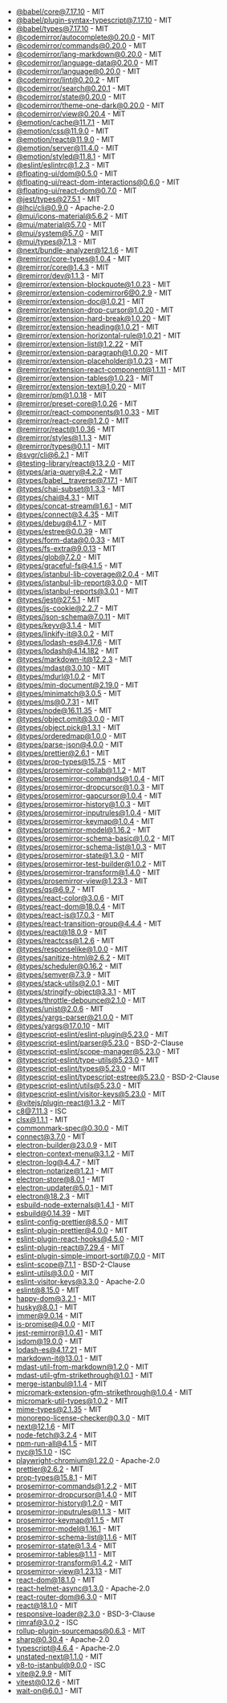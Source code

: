 - [@babel/core@7.17.10](https://github.com/babel/babel) - MIT
- [@babel/plugin-syntax-typescript@7.17.10](https://github.com/babel/babel) - MIT
- [@babel/types@7.17.10](https://github.com/babel/babel) - MIT
- [@codemirror/autocomplete@0.20.0](https://github.com/codemirror/autocomplete) - MIT
- [@codemirror/commands@0.20.0](https://github.com/codemirror/commands) - MIT
- [@codemirror/lang-markdown@0.20.0](https://github.com/codemirror/lang-markdown) - MIT
- [@codemirror/language-data@0.20.0](https://github.com/codemirror/language-data) - MIT
- [@codemirror/language@0.20.0](https://github.com/codemirror/language) - MIT
- [@codemirror/lint@0.20.2](https://github.com/codemirror/lint) - MIT
- [@codemirror/search@0.20.1](https://github.com/codemirror/search) - MIT
- [@codemirror/state@0.20.0](https://github.com/codemirror/state) - MIT
- [@codemirror/theme-one-dark@0.20.0](https://github.com/codemirror/theme-one-dark) - MIT
- [@codemirror/view@0.20.4](https://github.com/codemirror/view) - MIT
- [@emotion/cache@11.7.1](https://github.com/emotion-js/emotion/tree/main/packages/cache) - MIT
- [@emotion/css@11.9.0](https://github.com/emotion-js/emotion/tree/main/packages/css) - MIT
- [@emotion/react@11.9.0](https://github.com/emotion-js/emotion/tree/main/packages/react) - MIT
- [@emotion/server@11.4.0](https://github.com/emotion-js/emotion/tree/main/packages/server) - MIT
- [@emotion/styled@11.8.1](https://github.com/emotion-js/emotion/tree/main/packages/styled) - MIT
- [@eslint/eslintrc@1.2.3](https://github.com/eslint/eslintrc) - MIT
- [@floating-ui/dom@0.5.0](https://github.com/floating-ui/floating-ui) - MIT
- [@floating-ui/react-dom-interactions@0.6.0](https://github.com/floating-ui/floating-ui) - MIT
- [@floating-ui/react-dom@0.7.0](https://github.com/floating-ui/floating-ui) - MIT
- [@jest/types@27.5.1](https://github.com/facebook/jest) - MIT
- [@lhci/cli@0.9.0](https://github.com/GoogleChrome/lighthouse-ci) - Apache-2.0
- [@mui/icons-material@5.6.2](https://github.com/mui/material-ui) - MIT
- [@mui/material@5.7.0](https://github.com/mui/material-ui) - MIT
- [@mui/system@5.7.0](https://github.com/mui/material-ui) - MIT
- [@mui/types@7.1.3](https://github.com/mui/material-ui) - MIT
- [@next/bundle-analyzer@12.1.6](https://github.com/vercel/next.js) - MIT
- [@remirror/core-types@1.0.4](https://github.com/remirror/remirror) - MIT
- [@remirror/core@1.4.3](https://github.com/remirror/remirror) - MIT
- [@remirror/dev@1.1.3](https://github.com/remirror/remirror) - MIT
- [@remirror/extension-blockquote@1.0.23](https://github.com/remirror/remirror) - MIT
- [@remirror/extension-codemirror6@0.2.9](https://github.com/remirror/remirror) - MIT
- [@remirror/extension-doc@1.0.21](https://github.com/remirror/remirror) - MIT
- [@remirror/extension-drop-cursor@1.0.20](https://github.com/remirror/remirror) - MIT
- [@remirror/extension-hard-break@1.0.20](https://github.com/remirror/remirror) - MIT
- [@remirror/extension-heading@1.0.21](https://github.com/remirror/remirror) - MIT
- [@remirror/extension-horizontal-rule@1.0.21](https://github.com/remirror/remirror) - MIT
- [@remirror/extension-list@1.2.22](https://github.com/remirror/remirror) - MIT
- [@remirror/extension-paragraph@1.0.20](https://github.com/remirror/remirror) - MIT
- [@remirror/extension-placeholder@1.0.23](https://github.com/remirror/remirror) - MIT
- [@remirror/extension-react-component@1.1.11](https://github.com/remirror/remirror) - MIT
- [@remirror/extension-tables@1.0.23](https://github.com/remirror/remirror) - MIT
- [@remirror/extension-text@1.0.20](https://github.com/remirror/remirror) - MIT
- [@remirror/pm@1.0.18](https://github.com/remirror/remirror) - MIT
- [@remirror/preset-core@1.0.26](https://github.com/remirror/remirror) - MIT
- [@remirror/react-components@1.0.33](https://github.com/remirror/remirror) - MIT
- [@remirror/react-core@1.2.0](https://github.com/remirror/remirror) - MIT
- [@remirror/react@1.0.36](https://github.com/remirror/remirror) - MIT
- [@remirror/styles@1.1.3](https://github.com/remirror/remirror) - MIT
- [@remirror/types@0.1.1](https://github.com/remirror/remirror) - MIT
- [@svgr/cli@6.2.1](https://github.com/gregberge/svgr/tree/master/packages/cli) - MIT
- [@testing-library/react@13.2.0](https://github.com/testing-library/react-testing-library) - MIT
- [@types/aria-query@4.2.2](https://github.com/DefinitelyTyped/DefinitelyTyped) - MIT
- [@types/babel__traverse@7.17.1](https://github.com/DefinitelyTyped/DefinitelyTyped) - MIT
- [@types/chai-subset@1.3.3](https://github.com/DefinitelyTyped/DefinitelyTyped) - MIT
- [@types/chai@4.3.1](https://github.com/DefinitelyTyped/DefinitelyTyped) - MIT
- [@types/concat-stream@1.6.1](https://github.com/DefinitelyTyped/DefinitelyTyped) - MIT
- [@types/connect@3.4.35](https://github.com/DefinitelyTyped/DefinitelyTyped) - MIT
- [@types/debug@4.1.7](https://github.com/DefinitelyTyped/DefinitelyTyped) - MIT
- [@types/estree@0.0.39](https://github.com/DefinitelyTyped/DefinitelyTyped) - MIT
- [@types/form-data@0.0.33](https://github.com/DefinitelyTyped/DefinitelyTyped) - MIT
- [@types/fs-extra@9.0.13](https://github.com/DefinitelyTyped/DefinitelyTyped) - MIT
- [@types/glob@7.2.0](https://github.com/DefinitelyTyped/DefinitelyTyped) - MIT
- [@types/graceful-fs@4.1.5](https://github.com/DefinitelyTyped/DefinitelyTyped) - MIT
- [@types/istanbul-lib-coverage@2.0.4](https://github.com/DefinitelyTyped/DefinitelyTyped) - MIT
- [@types/istanbul-lib-report@3.0.0](https://github.com/DefinitelyTyped/DefinitelyTyped) - MIT
- [@types/istanbul-reports@3.0.1](https://github.com/DefinitelyTyped/DefinitelyTyped) - MIT
- [@types/jest@27.5.1](https://github.com/DefinitelyTyped/DefinitelyTyped) - MIT
- [@types/js-cookie@2.2.7](https://github.com/DefinitelyTyped/DefinitelyTyped) - MIT
- [@types/json-schema@7.0.11](https://github.com/DefinitelyTyped/DefinitelyTyped) - MIT
- [@types/keyv@3.1.4](https://github.com/DefinitelyTyped/DefinitelyTyped) - MIT
- [@types/linkify-it@3.0.2](https://github.com/DefinitelyTyped/DefinitelyTyped) - MIT
- [@types/lodash-es@4.17.6](https://github.com/DefinitelyTyped/DefinitelyTyped) - MIT
- [@types/lodash@4.14.182](https://github.com/DefinitelyTyped/DefinitelyTyped) - MIT
- [@types/markdown-it@12.2.3](https://github.com/DefinitelyTyped/DefinitelyTyped) - MIT
- [@types/mdast@3.0.10](https://github.com/DefinitelyTyped/DefinitelyTyped) - MIT
- [@types/mdurl@1.0.2](https://github.com/DefinitelyTyped/DefinitelyTyped) - MIT
- [@types/min-document@2.19.0](https://github.com/DefinitelyTyped/DefinitelyTyped) - MIT
- [@types/minimatch@3.0.5](https://github.com/DefinitelyTyped/DefinitelyTyped) - MIT
- [@types/ms@0.7.31](https://github.com/DefinitelyTyped/DefinitelyTyped) - MIT
- [@types/node@16.11.35](https://github.com/DefinitelyTyped/DefinitelyTyped) - MIT
- [@types/object.omit@3.0.0](https://github.com/DefinitelyTyped/DefinitelyTyped) - MIT
- [@types/object.pick@1.3.1](https://github.com/DefinitelyTyped/DefinitelyTyped) - MIT
- [@types/orderedmap@1.0.0](https://github.com/DefinitelyTyped/DefinitelyTyped) - MIT
- [@types/parse-json@4.0.0](https://github.com/DefinitelyTyped/DefinitelyTyped) - MIT
- [@types/prettier@2.6.1](https://github.com/DefinitelyTyped/DefinitelyTyped) - MIT
- [@types/prop-types@15.7.5](https://github.com/DefinitelyTyped/DefinitelyTyped) - MIT
- [@types/prosemirror-collab@1.1.2](https://github.com/DefinitelyTyped/DefinitelyTyped) - MIT
- [@types/prosemirror-commands@1.0.4](https://github.com/DefinitelyTyped/DefinitelyTyped) - MIT
- [@types/prosemirror-dropcursor@1.0.3](https://github.com/DefinitelyTyped/DefinitelyTyped) - MIT
- [@types/prosemirror-gapcursor@1.0.4](https://github.com/DefinitelyTyped/DefinitelyTyped) - MIT
- [@types/prosemirror-history@1.0.3](https://github.com/DefinitelyTyped/DefinitelyTyped) - MIT
- [@types/prosemirror-inputrules@1.0.4](https://github.com/DefinitelyTyped/DefinitelyTyped) - MIT
- [@types/prosemirror-keymap@1.0.4](https://github.com/DefinitelyTyped/DefinitelyTyped) - MIT
- [@types/prosemirror-model@1.16.2](https://github.com/DefinitelyTyped/DefinitelyTyped) - MIT
- [@types/prosemirror-schema-basic@1.0.2](https://github.com/DefinitelyTyped/DefinitelyTyped) - MIT
- [@types/prosemirror-schema-list@1.0.3](https://github.com/DefinitelyTyped/DefinitelyTyped) - MIT
- [@types/prosemirror-state@1.3.0](https://github.com/DefinitelyTyped/DefinitelyTyped) - MIT
- [@types/prosemirror-test-builder@1.0.2](https://github.com/DefinitelyTyped/DefinitelyTyped) - MIT
- [@types/prosemirror-transform@1.4.0](https://github.com/DefinitelyTyped/DefinitelyTyped) - MIT
- [@types/prosemirror-view@1.23.3](https://github.com/DefinitelyTyped/DefinitelyTyped) - MIT
- [@types/qs@6.9.7](https://github.com/DefinitelyTyped/DefinitelyTyped) - MIT
- [@types/react-color@3.0.6](https://github.com/DefinitelyTyped/DefinitelyTyped) - MIT
- [@types/react-dom@18.0.4](https://github.com/DefinitelyTyped/DefinitelyTyped) - MIT
- [@types/react-is@17.0.3](https://github.com/DefinitelyTyped/DefinitelyTyped) - MIT
- [@types/react-transition-group@4.4.4](https://github.com/DefinitelyTyped/DefinitelyTyped) - MIT
- [@types/react@18.0.9](https://github.com/DefinitelyTyped/DefinitelyTyped) - MIT
- [@types/reactcss@1.2.6](https://github.com/DefinitelyTyped/DefinitelyTyped) - MIT
- [@types/responselike@1.0.0](https://github.com/DefinitelyTyped/DefinitelyTyped) - MIT
- [@types/sanitize-html@2.6.2](https://github.com/DefinitelyTyped/DefinitelyTyped) - MIT
- [@types/scheduler@0.16.2](https://github.com/DefinitelyTyped/DefinitelyTyped) - MIT
- [@types/semver@7.3.9](https://github.com/DefinitelyTyped/DefinitelyTyped) - MIT
- [@types/stack-utils@2.0.1](https://github.com/DefinitelyTyped/DefinitelyTyped) - MIT
- [@types/stringify-object@3.3.1](https://github.com/DefinitelyTyped/DefinitelyTyped) - MIT
- [@types/throttle-debounce@2.1.0](https://github.com/DefinitelyTyped/DefinitelyTyped) - MIT
- [@types/unist@2.0.6](https://github.com/DefinitelyTyped/DefinitelyTyped) - MIT
- [@types/yargs-parser@21.0.0](https://github.com/DefinitelyTyped/DefinitelyTyped) - MIT
- [@types/yargs@17.0.10](https://github.com/DefinitelyTyped/DefinitelyTyped) - MIT
- [@typescript-eslint/eslint-plugin@5.23.0](https://github.com/typescript-eslint/typescript-eslint) - MIT
- [@typescript-eslint/parser@5.23.0](https://github.com/typescript-eslint/typescript-eslint) - BSD-2-Clause
- [@typescript-eslint/scope-manager@5.23.0](https://github.com/typescript-eslint/typescript-eslint) - MIT
- [@typescript-eslint/type-utils@5.23.0](https://github.com/typescript-eslint/typescript-eslint) - MIT
- [@typescript-eslint/types@5.23.0](https://github.com/typescript-eslint/typescript-eslint) - MIT
- [@typescript-eslint/typescript-estree@5.23.0](https://github.com/typescript-eslint/typescript-eslint) - BSD-2-Clause
- [@typescript-eslint/utils@5.23.0](https://github.com/typescript-eslint/typescript-eslint) - MIT
- [@typescript-eslint/visitor-keys@5.23.0](https://github.com/typescript-eslint/typescript-eslint) - MIT
- [@vitejs/plugin-react@1.3.2](https://github.com/vitejs/vite) - MIT
- [c8@7.11.3](https://github.com/bcoe/c8) - ISC
- [clsx@1.1.1](https://github.com/lukeed/clsx) - MIT
- [commonmark-spec@0.30.0](https://github.com/commonmark/CommonMark) - MIT
- [connect@3.7.0](https://github.com/senchalabs/connect) - MIT
- [electron-builder@23.0.9](https://github.com/electron-userland/electron-builder) - MIT
- [electron-context-menu@3.1.2](https://github.com/sindresorhus/electron-context-menu) - MIT
- [electron-log@4.4.7](https://github.com/megahertz/electron-log) - MIT
- [electron-notarize@1.2.1](https://github.com/electron/electron-notarize) - MIT
- [electron-store@8.0.1](https://github.com/sindresorhus/electron-store) - MIT
- [electron-updater@5.0.1](https://github.com/electron-userland/electron-builder) - MIT
- [electron@18.2.3](https://github.com/electron/electron) - MIT
- [esbuild-node-externals@1.4.1](https://github.com/pradel/esbuild-node-externals) - MIT
- [esbuild@0.14.39](https://github.com/evanw/esbuild) - MIT
- [eslint-config-prettier@8.5.0](https://github.com/prettier/eslint-config-prettier) - MIT
- [eslint-plugin-prettier@4.0.0](https://github.com/prettier/eslint-plugin-prettier) - MIT
- [eslint-plugin-react-hooks@4.5.0](https://github.com/facebook/react) - MIT
- [eslint-plugin-react@7.29.4](https://github.com/yannickcr/eslint-plugin-react) - MIT
- [eslint-plugin-simple-import-sort@7.0.0](https://github.com/lydell/eslint-plugin-simple-import-sort) - MIT
- [eslint-scope@7.1.1](https://github.com/eslint/eslint-scope) - BSD-2-Clause
- [eslint-utils@3.0.0](https://github.com/mysticatea/eslint-utils) - MIT
- [eslint-visitor-keys@3.3.0](https://github.com/eslint/eslint-visitor-keys) - Apache-2.0
- [eslint@8.15.0](https://github.com/eslint/eslint) - MIT
- [happy-dom@3.2.1](https://github.com/capricorn86/happy-dom) - MIT
- [husky@8.0.1](https://github.com/typicode/husky) - MIT
- [immer@9.0.14](https://github.com/immerjs/immer) - MIT
- [is-promise@4.0.0](https://github.com/then/is-promise) - MIT
- [jest-remirror@1.0.41](https://github.com/remirror/remirror) - MIT
- [jsdom@19.0.0](https://github.com/jsdom/jsdom) - MIT
- [lodash-es@4.17.21](https://github.com/lodash/lodash) - MIT
- [markdown-it@13.0.1](https://github.com/markdown-it/markdown-it) - MIT
- [mdast-util-from-markdown@1.2.0](https://github.com/syntax-tree/mdast-util-from-markdown) - MIT
- [mdast-util-gfm-strikethrough@1.0.1](https://github.com/syntax-tree/mdast-util-gfm-strikethrough) - MIT
- [merge-istanbul@1.1.4](https://github.com/ocavue/merge-istanbul) - MIT
- [micromark-extension-gfm-strikethrough@1.0.4](https://github.com/micromark/micromark-extension-gfm-strikethrough) - MIT
- [micromark-util-types@1.0.2](https://github.com/micromark/micromark/tree/main/packages/micromark-util-types) - MIT
- [mime-types@2.1.35](https://github.com/jshttp/mime-types) - MIT
- [monorepo-license-checker@0.3.0](https://github.com/ocavue/monorepo-license-checker) - MIT
- [next@12.1.6](https://github.com/vercel/next.js) - MIT
- [node-fetch@3.2.4](https://github.com/node-fetch/node-fetch) - MIT
- [npm-run-all@4.1.5](https://github.com/mysticatea/npm-run-all) - MIT
- [nyc@15.1.0](https://github.com/istanbuljs/nyc) - ISC
- [playwright-chromium@1.22.0](https://github.com/Microsoft/playwright) - Apache-2.0
- [prettier@2.6.2](https://github.com/prettier/prettier) - MIT
- [prop-types@15.8.1](https://github.com/facebook/prop-types) - MIT
- [prosemirror-commands@1.2.2](https://github.com/prosemirror/prosemirror-commands) - MIT
- [prosemirror-dropcursor@1.4.0](https://github.com/prosemirror/prosemirror-dropcursor) - MIT
- [prosemirror-history@1.2.0](https://github.com/prosemirror/prosemirror-history) - MIT
- [prosemirror-inputrules@1.1.3](https://github.com/prosemirror/prosemirror-inputrules) - MIT
- [prosemirror-keymap@1.1.5](https://github.com/prosemirror/prosemirror-keymap) - MIT
- [prosemirror-model@1.16.1](https://github.com/prosemirror/prosemirror-model) - MIT
- [prosemirror-schema-list@1.1.6](https://github.com/prosemirror/prosemirror-schema-list) - MIT
- [prosemirror-state@1.3.4](https://github.com/prosemirror/prosemirror-state) - MIT
- [prosemirror-tables@1.1.1](https://github.com/prosemirror/prosemirror-tables) - MIT
- [prosemirror-transform@1.4.2](https://github.com/prosemirror/prosemirror-transform) - MIT
- [prosemirror-view@1.23.13](https://github.com/prosemirror/prosemirror-view) - MIT
- [react-dom@18.1.0](https://github.com/facebook/react) - MIT
- [react-helmet-async@1.3.0](https://github.com/staylor/react-helmet-async) - Apache-2.0
- [react-router-dom@6.3.0](https://github.com/remix-run/react-router) - MIT
- [react@18.1.0](https://github.com/facebook/react) - MIT
- [responsive-loader@2.3.0](https://github.com/dazuaz/responsive-loader) - BSD-3-Clause
- [rimraf@3.0.2](https://github.com/isaacs/rimraf) - ISC
- [rollup-plugin-sourcemaps@0.6.3](https://github.com/maxdavidson/rollup-plugin-sourcemaps) - MIT
- [sharp@0.30.4](https://github.com/lovell/sharp) - Apache-2.0
- [typescript@4.6.4](https://github.com/Microsoft/TypeScript) - Apache-2.0
- unstated-next@1.1.0 - MIT
- [v8-to-istanbul@9.0.0](https://github.com/istanbuljs/v8-to-istanbul) - ISC
- [vite@2.9.9](https://github.com/vitejs/vite) - MIT
- [vitest@0.12.6](https://github.com/vitest-dev/vitest) - MIT
- [wait-on@6.0.1](https://github.com/jeffbski/wait-on) - MIT
